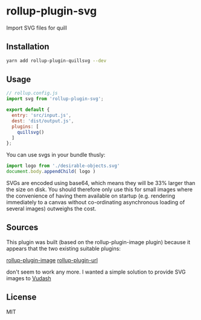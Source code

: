# rollup-plugin-svg

Import SVG files for quill

## Installation

```bash
yarn add rollup-plugin-quillsvg --dev
```

## Usage

```js
// rollup.config.js
import svg from 'rollup-plugin-svg';

export default {
  entry: 'src/input.js',
  dest: 'dist/output.js',
  plugins: [
    quillsvg()
  ]
};
```

You can use svgs in your bundle thusly:

```js
import logo from './desirable-objects.svg'
document.body.appendChild( logo )
```

SVGs are encoded using base64, which means they will be 33% larger than the size on disk. You should therefore only use this for small images where the convenience of having them available on startup (e.g. rendering immediately to a canvas without co-ordinating asynchronous loading of several images) outweighs the cost.

## Sources

This plugin was built (based on the rollup-plugin-image plugin) because it appears that the two existing suitable plugins:

[rollup-plugin-image](https://github.com/rollup/rollup-plugin-image)
[rollup-plugin-url](https://github.com/rollup/rollup-plugin-url)

don't seem to work any more. I wanted a simple solution to provide SVG images to [Vudash](http://www.vudash.com)

## License

MIT
